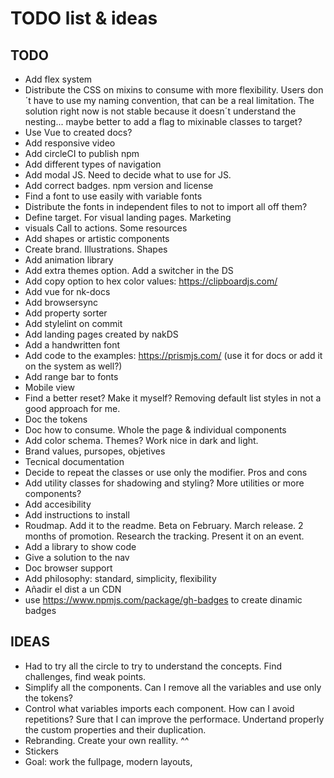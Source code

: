 # TODO list & ideas

## TODO

- Add flex system
- Distribute the CSS on mixins to consume with more flexibility. Users don´t have to use my naming convention, that can be a real limitation. The solution right now is not stable because it doesn´t understand the nesting... maybe better to add a flag to mixinable classes to target?
- Use Vue to created docs?
- Add responsive video
- Add circleCI to publish npm
- Add different types of navigation
- Add modal JS. Need to decide what to use for JS.
- Add correct badges. npm version and license
- Find a font to use easily with variable fonts
- Distribute the fonts in independent files to not to import all off them?
- Define target. For visual landing pages. Marketing
- visuals Call to actions. Some resources
- Add shapes or artistic components
- Create brand. Illustrations. Shapes
- Add animation library
- Add extra themes option. Add a switcher in the DS
- Add copy option to hex color values: https://clipboardjs.com/
- Add vue for nk-docs
- Add browsersync
- Add property sorter
- Add stylelint on commit
- Add landing pages created by nakDS
- Add a handwritten font
- Add code to the examples: https://prismjs.com/ (use it for docs or add it on the system as well?)
- Add range bar to fonts
- Mobile view
- Find a better reset? Make it myself? Removing default list styles in not a good approach for me.
- Doc the tokens
- Doc how to consume. Whole the page & individual components
- Add color schema. Themes? Work nice in dark and light.
- Brand values, pursopes, objetives
- Tecnical documentation
- Decide to repeat the classes or use only the modifier. Pros and cons
- Add utility classes for shadowing and styling? More utilities or more components?
- Add accesibility 
- Add instructions to install
- Roudmap. Add it to the readme. Beta on February. March release. 2 months of promotion. Research the tracking. Present it on an event.
- Add a library to show code
- Give a solution to the nav
- Doc browser support
- Add philosophy: standard, simplicity, flexibility
- Añadir el dist a un CDN
- use https://www.npmjs.com/package/gh-badges to create dinamic badges

## IDEAS
- Had to try all the circle to try to understand the concepts. Find challenges, find weak points.
- Simplify all the components. Can I remove all the variables and use only the tokens?
- Control what variables imports each component. How can I avoid repetitions? Sure that I can improve the performace. Undertand properly the custom properties and their duplication.
- Rebranding. Create your own reallity. ^^
- Stickers
- Goal: work the fullpage, modern layouts, 